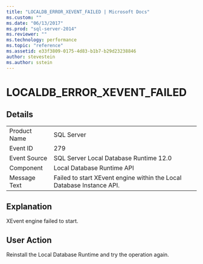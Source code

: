 ```yaml
---
title: "LOCALDB_ERROR_XEVENT_FAILED | Microsoft Docs"
ms.custom: ""
ms.date: "06/13/2017"
ms.prod: "sql-server-2014"
ms.reviewer: ""
ms.technology: performance
ms.topic: "reference"
ms.assetid: e33f3809-0175-4d83-b1b7-b29d23238846
author: stevestein
ms.author: sstein
---
```

# LOCALDB_ERROR_XEVENT_FAILED
    
## Details  
  
|||  
|-|-|  
|Product Name|SQL Server|  
|Event ID|279|  
|Event Source|SQL Server Local Database Runtime 12.0|  
|Component|Local Database Runtime API|  
|Message Text|Failed to start XEvent engine within the Local Database Instance API.|  
  
## Explanation  
 XEvent engine failed to start.  
  
## User Action  
 Reinstall the Local Database Runtime and try the operation again.  
  
  
